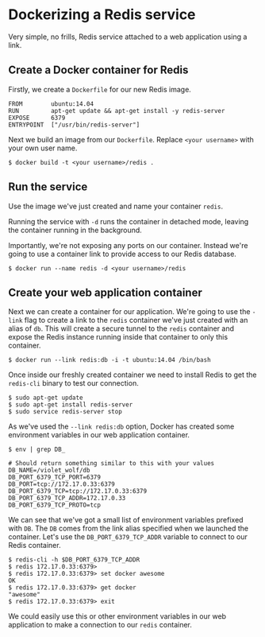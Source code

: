 <!--[metadata]>
+++
title = "Dockerizing a Redis service"
description = "Installing and running an redis service"
keywords = ["docker, example, package installation, networking,  redis"]
[menu.engine]
parent = "smn_applied"
+++
<![end-metadata]-->

# Dockerizing a Redis service

Very simple, no frills, Redis service attached to a web application
using a link.

## Create a Docker container for Redis

Firstly, we create a `Dockerfile` for our new Redis
image.

    FROM        ubuntu:14.04
    RUN         apt-get update && apt-get install -y redis-server
    EXPOSE      6379
    ENTRYPOINT  ["/usr/bin/redis-server"]

Next we build an image from our `Dockerfile`.
Replace `<your username>` with your own user name.

    $ docker build -t <your username>/redis .

## Run the service

Use the image we've just created and name your container `redis`.

Running the service with `-d` runs the container in detached mode, leaving
the container running in the background.

Importantly, we're not exposing any ports on our container. Instead
we're going to use a container link to provide access to our Redis
database.

    $ docker run --name redis -d <your username>/redis

## Create your web application container

Next we can create a container for our application. We're going to use
the `-link` flag to create a link to the `redis` container we've just
created with an alias of `db`. This will create a secure tunnel to the
`redis` container and expose the Redis instance running inside that
container to only this container.

    $ docker run --link redis:db -i -t ubuntu:14.04 /bin/bash

Once inside our freshly created container we need to install Redis to
get the `redis-cli` binary to test our connection.

    $ sudo apt-get update
    $ sudo apt-get install redis-server
    $ sudo service redis-server stop

As we've used the `--link redis:db` option, Docker
has created some environment variables in our web application container.

    $ env | grep DB_

    # Should return something similar to this with your values
    DB_NAME=/violet_wolf/db
    DB_PORT_6379_TCP_PORT=6379
    DB_PORT=tcp://172.17.0.33:6379
    DB_PORT_6379_TCP=tcp://172.17.0.33:6379
    DB_PORT_6379_TCP_ADDR=172.17.0.33
    DB_PORT_6379_TCP_PROTO=tcp

We can see that we've got a small list of environment variables prefixed
with `DB`. The `DB` comes from the link alias specified when we launched
the container. Let's use the `DB_PORT_6379_TCP_ADDR` variable to connect to
our Redis container.

    $ redis-cli -h $DB_PORT_6379_TCP_ADDR
    $ redis 172.17.0.33:6379>
    $ redis 172.17.0.33:6379> set docker awesome
    OK
    $ redis 172.17.0.33:6379> get docker
    "awesome"
    $ redis 172.17.0.33:6379> exit

We could easily use this or other environment variables in our web
application to make a connection to our `redis`
container.
